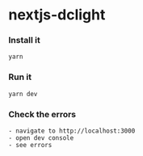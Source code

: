 # nextjs-dclight

### Install it
```
yarn
```

### Run it
```
yarn dev
```

### Check the errors
```
- navigate to http://localhost:3000
- open dev console
- see errors
```
